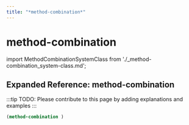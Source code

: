 ```yaml
---
title: "*method-combination*"
---
```


# method-combination

import MethodCombinationSystemClass from './_method-combination_system-class.md';

<MethodCombinationSystemClass />

## Expanded Reference: method-combination

:::tip
TODO: Please contribute to this page by adding explanations and examples
:::

```lisp
(method-combination )
```

